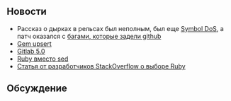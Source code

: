 ## Новости

* Рассказ о дырках в рельсах был неполным, был еще [Symbol
  DoS](http://weblog.rubyonrails.org/2013/3/18/SEC-ANN-Rails-3-2-13-3-1-12-and-2-3-18-have-been-released/), а патч оказался с [багами, которые задели github](https://github.com/blog/1440-today-s-email-incident)
* [Gem upsert](https://github.com/seamusabshere/upsert)
* [Gitlab 5.0](http://blog.gitlab.org/gitlab-5-dot-0-has-been-released/)
* [Ruby вместо sed](http://dougireton.com/blog/2013/03/24/ruby-p-i-e/)
* [Статья от разработчиков StackOverflow о выборе Ruby](http://www.codinghorror.com/blog/2013/03/why-ruby.html)

## Обсуждение

